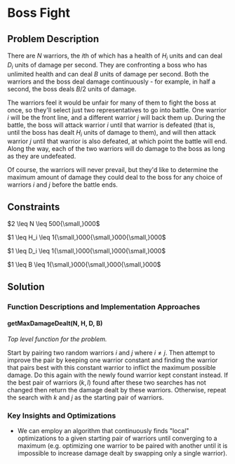 # Boss Fight

## Problem Description

There are $N$ warriors, the $i\text{th}$ of which has a health of $H_i$ units and can deal $D_i$ units of damage per second. They are confronting a boss who has unlimited health and can deal $B$ units of damage per second. Both the warriors and the boss deal damage continuously - for example, in half a second, the boss deals $B/2$  units of damage.

The warriors feel it would be unfair for many of them to fight the boss at once, so they'll select just two representatives to go into battle. One warrior $i$ will be the front line, and a different warrior $j$ will back them up. During the battle, the boss will attack warrior $i$ until that warrior is defeated (that is, until the boss has dealt $H_i$ units of damage to them), and will then attack warrior $j$ until that warrior is also defeated, at which point the battle will end. Along the way, each of the two warriors will do damage to the boss as long as they are undefeated.

Of course, the warriors will never prevail, but they'd like to determine the maximum amount of damage they could deal to the boss for any choice of warriors $i$ and $j$ before the battle ends.

## Constraints

$2 \leq N \leq 500{\small,}000$

$1 \leq H_i \leq 1{\small,}000{\small,}000{\small,}000$

$1 \leq D_i \leq 1{\small,}000{\small,}000{\small,}000$

$1 \leq B \leq 1{\small,}000{\small,}000{\small,}000$

## Solution

### Function Descriptions and Implementation Approaches

#### getMaxDamageDealt(N, H, D, B)

*Top level function for the problem.*

Start by pairing two random warriors $i$ and $j$ where $i \neq j$. Then attempt to improve the pair by keeping one warrior constant and finding the warrior that pairs best with this constant warrior to inflict the maximum possible damage. Do this again with the newly found warrior kept constant instead. If the best pair of warriors $(k, l)$ found after these two searches has not changed then return the damage dealt by these warriors. Otherwise, repeat the search with $k$ and $j$ as the starting pair of warriors. 

### Key Insights and Optimizations

- We can employ an algorithm that continuously finds "local" optimizations to a given starting pair of warriors until converging to a maximum (e.g. optimizing one warrior to be paired with another until it is impossible to increase damage dealt by swapping only a single warrior).